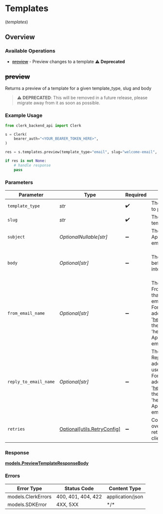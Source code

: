 # Templates
(*templates*)

## Overview

### Available Operations

* [~~preview~~](#preview) - Preview changes to a template :warning: **Deprecated**

## ~~preview~~

Returns a preview of a template for a given template_type, slug and body

> :warning: **DEPRECATED**: This will be removed in a future release, please migrate away from it as soon as possible.

### Example Usage

```python
from clerk_backend_api import Clerk

s = Clerk(
    bearer_auth="<YOUR_BEARER_TOKEN_HERE>",
)

res = s.templates.preview(template_type="email", slug="welcome-email", subject="Welcome to our service!", body="Hi, thank you for joining our service.", from_email_name="hello", reply_to_email_name="support")

if res is not None:
    # handle response
    pass

```

### Parameters

| Parameter                                                                                                                                                                                  | Type                                                                                                                                                                                       | Required                                                                                                                                                                                   | Description                                                                                                                                                                                | Example                                                                                                                                                                                    |
| ------------------------------------------------------------------------------------------------------------------------------------------------------------------------------------------ | ------------------------------------------------------------------------------------------------------------------------------------------------------------------------------------------ | ------------------------------------------------------------------------------------------------------------------------------------------------------------------------------------------ | ------------------------------------------------------------------------------------------------------------------------------------------------------------------------------------------ | ------------------------------------------------------------------------------------------------------------------------------------------------------------------------------------------ |
| `template_type`                                                                                                                                                                            | *str*                                                                                                                                                                                      | :heavy_check_mark:                                                                                                                                                                         | The type of template to preview                                                                                                                                                            | email                                                                                                                                                                                      |
| `slug`                                                                                                                                                                                     | *str*                                                                                                                                                                                      | :heavy_check_mark:                                                                                                                                                                         | The slug of the template to preview                                                                                                                                                        | welcome-email                                                                                                                                                                              |
| `subject`                                                                                                                                                                                  | *OptionalNullable[str]*                                                                                                                                                                    | :heavy_minus_sign:                                                                                                                                                                         | The email subject.<br/>Applicable only to email templates.                                                                                                                                 | Welcome to our service!                                                                                                                                                                    |
| `body`                                                                                                                                                                                     | *Optional[str]*                                                                                                                                                                            | :heavy_minus_sign:                                                                                                                                                                         | The template body before variable interpolation                                                                                                                                            | Hi, thank you for joining our service.                                                                                                                                                     |
| `from_email_name`                                                                                                                                                                          | *Optional[str]*                                                                                                                                                                            | :heavy_minus_sign:                                                                                                                                                                         | The local part of the From email address that will be used for emails.<br/>For example, in the address 'hello@example.com', the local part is 'hello'.<br/>Applicable only to email templates. | hello                                                                                                                                                                                      |
| `reply_to_email_name`                                                                                                                                                                      | *Optional[str]*                                                                                                                                                                            | :heavy_minus_sign:                                                                                                                                                                         | The local part of the Reply To email address that will be used for emails.<br/>For example, in the address 'hello@example.com', the local part is 'hello'.<br/>Applicable only to email templates. | support                                                                                                                                                                                    |
| `retries`                                                                                                                                                                                  | [Optional[utils.RetryConfig]](../../models/utils/retryconfig.md)                                                                                                                           | :heavy_minus_sign:                                                                                                                                                                         | Configuration to override the default retry behavior of the client.                                                                                                                        |                                                                                                                                                                                            |

### Response

**[models.PreviewTemplateResponseBody](../../models/previewtemplateresponsebody.md)**

### Errors

| Error Type         | Status Code        | Content Type       |
| ------------------ | ------------------ | ------------------ |
| models.ClerkErrors | 400, 401, 404, 422 | application/json   |
| models.SDKError    | 4XX, 5XX           | \*/\*              |